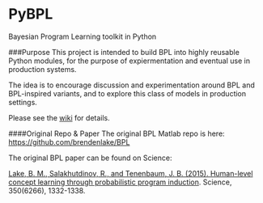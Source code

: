 # PyBPL
Bayesian Program Learning toolkit in Python

###Purpose
This project is intended to build BPL into highly reusable Python modules, for the purpose of expiermentation and eventual use in production systems. 

The idea is to encourage discussion and experimentation around BPL and BPL-inspired variants, and to explore this class of models in production settings.

Please see the [wiki](https://github.com/MaxwellRebo/PyBPL/wiki) for details.

####Original Repo & Paper
The original BPL Matlab repo is here: https://github.com/brendenlake/BPL

The original BPL paper can be found on Science:

[Lake, B. M., Salakhutdinov, R., and Tenenbaum, J. B. (2015). Human-level concept learning through probabilistic program induction](http://www.sciencemag.org/content/350/6266/1332.abstract). Science, 350(6266), 1332-1338.
